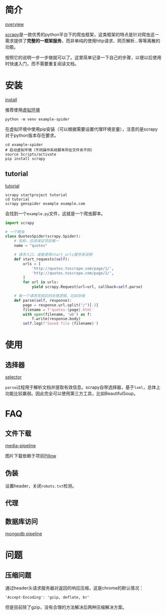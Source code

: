 # 简介
[overview](https://docs.scrapy.org/en/latest/intro/overview.html)

[scrapy](https://scrapy.org/)是一款优秀的python平台下的爬虫框架，这类框架的特点是针对爬虫这一需求提供了**完整的一框架服务**，而非单纯的使用http请求、网页解析...等等离散的功能。

按照它的说明一步一步做就可以了。这里简单记录一下自己的步骤，以便以后使用时快速入门，而不需要重复阅读文档。
# 安装
[install](https://docs.scrapy.org/en/latest/intro/install.html)

推荐使用[虚拟环境](https://docs.python.org/zh-cn/3/library/venv.html)
```
python -m venv example-spider
```

在虚拟环境中使用pip安装（可以根据需要设置代理环境变量），注意的是scrapy对于python版本存在要求。
```
cd example-spider
# 启动虚拟环境（不同操作系统脚本所在文件夹不同）
source Scripts/activate
pip install scrapy
```

## tutorial
[tutorial](https://docs.scrapy.org/en/latest/intro/tutorial.html)

```
scrapy startproject tutorial
cd tutorial
scrapy genspider example example.com
```

会找到一个`example.py`文件，这就是一个爬虫脚本。

```py
import scrapy

# 一个爬虫
class QuotesSpider(scrapy.Spider):
    # 名称，应该保证项目唯一
    name = "quotes"

    # 请求入口，或者使用start_urls属性来说明
    def start_requests(self):
        urls = [
            'http://quotes.toscrape.com/page/1/',
            'http://quotes.toscrape.com/page/2/',
        ]
        for url in urls:
            yield scrapy.Request(url=url, callback=self.parse)

    # 每一个请求完成后的处理逻辑，比如存储
    def parse(self, response):
        page = response.url.split("/")[-2]
        filename = f'quotes-{page}.html'
        with open(filename, 'wb') as f:
            f.write(response.body)
        self.log(f'Saved file {filename}')
```

# 使用

## 选择器
[selector](https://docs.scrapy.org/en/latest/topics/selectors.html#using-selectors)

`parse`过程用于解析文档并提取有效信息。scrapy自带选择器，基于`lxml`，总体上功能比较羸弱。因此完全可以使用第三方工具，比如BeautifulSoup。

# FAQ
## 文件下载
[media-pipeline](https://docs.scrapy.org/en/latest/topics/media-pipeline.html)

图片下载依赖于项目[Pillow](https://pillow.readthedocs.io/en/latest/installation.html)
## 伪装
设置header，关闭`robots.txt`检测。

## 代理

## 数据库访问
[mongodb pipeline](https://docs.scrapy.org/en/latest/topics/item-pipeline.html#write-items-to-mongodb)

# 问题
## 压缩问题
通过header头请求服务器对返回的响应压缩，这是chrome的默认情况：
```
'Accept-Encoding': 'gzip, deflate, br'
```

但是目前除了gzip，没有合理的方法解决后两种压缩解决方案。